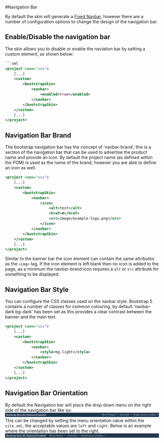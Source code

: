 #Navigation Bar

By default the skin will generate a [Fixed Navbar](https://getbootstrap.com/docs/5.0/examples/navbar-fixed/), however there are a number of configuration options to change the design of the navigation bar.

## Enable/Disable the navigation bar

The skin allows you to disable or enable the naviation bar by setting a custom element, as shown below:
```xml
```xml
<project name="xxx">
    [...]
    <custom>
        <bootstrapSkin>
            <navbar>
                <enabled>true</enabled>
            </navbar>
        </bootstrapSkin>
    </custom>
    [...]
</project>
```

## Navigation Bar Brand
The bootstrap navigation bar has the concept of 'navbar-brand', this is a section of the navigation bar that can be used to advertise the product name and provide an icon. By default the project name (as defined within the POM) is used as the name of the brand, however you are able to define an icon as well. 
```xml
<project name="xxx">
    [...]
    <custom>
        <bootstrapSkin>
            <navbar>
                <icon>
                    <alt>test</alt>
                    <href>#</href>
                    <src>image/example-logo.png</src>
                </icon>
            </navbar>
        </bootstrapSkin>
    </custom>
    [...]
</project>
```
Similar to the banner bar the icon element can contain the same attributes as the `<img>` tag. If the icon element is left blank then no icon is added to the page, as a minimum the navbar-brand icon requires a `alt` or `src` attribute for something to be displayed. 

## Navigation Bar Style
You can configure the CSS classes used on the navbar style. Bootstrap 5 contains a number of classes for common colouring, by default 'navbar-dark bg-dark' has been set as this provides a clear contrast between the banner and the main text.
```xml
<project name="xxx">
    [...]
    <custom>
        <bootstrapSkin>
            <navbar>
                <style>bg-light</style>
            </navbar>
        </bootstrapSkin>
    </custom>
    [...]
</project>
```

## Navigation Bar Orientation
By default the Navigation bar will place the drop down menu on the right side of the navigation bar like so:
![](navbarorientationright.png)
This can be changed by setting the menu orientation value within the `site.xml`, the acceptable values are `left` and `right`. Below is an example where the orientation has been set to the right.
![](navbarorientationleft.png)
